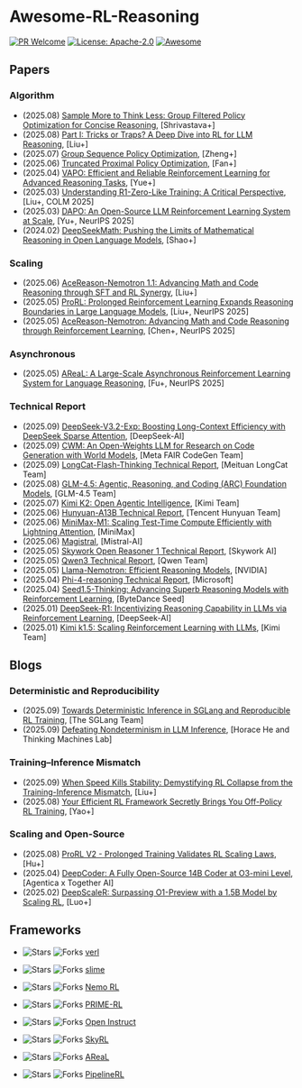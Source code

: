 # Awesome-RL-Reasoning

[![PR Welcome](https://img.shields.io/badge/PRs-welcome-brightgreen)](https://github.com/bruno686/Awesome-RL-based-LLM-Reasoning/pulls)
[![License: Apache-2.0](https://img.shields.io/badge/License-Apache%202.0-blue.svg)](LICENSE)
[![Awesome](https://awesome.re/badge.svg)](https://awesome.re)

## Papers

### Algorithm

- (2025.08) [Sample More to Think Less: Group Filtered Policy Optimization for Concise Reasoning](https://arxiv.org/abs/2508.09726), [Shrivastava+]
- (2025.08) [Part I: Tricks or Traps? A Deep Dive into RL for LLM Reasoning](https://arxiv.org/abs/2508.08221), [Liu+]
- (2025.07) [Group Sequence Policy Optimization](https://arxiv.org/abs/2507.18071), [Zheng+]
- (2025.06) [Truncated Proximal Policy Optimization](https://arxiv.org/abs/2506.15050), [Fan+]
- (2025.04) [VAPO: Efficient and Reliable Reinforcement Learning for Advanced Reasoning Tasks](https://arxiv.org/abs/2504.05118), [Yue+]
- (2025.03) [Understanding R1-Zero-Like Training: A Critical Perspective](https://arxiv.org/abs/2503.20783), [Liu+, COLM 2025]
- (2025.03) [DAPO: An Open-Source LLM Reinforcement Learning System at Scale](https://arxiv.org/abs/2503.14476), [Yu+, NeurIPS 2025]
- (2024.02) [DeepSeekMath: Pushing the Limits of Mathematical Reasoning in Open Language Models](https://arxiv.org/abs/2402.03300), [Shao+]

### Scaling

- (2025.06) [AceReason-Nemotron 1.1: Advancing Math and Code Reasoning through SFT and RL Synergy](https://arxiv.org/abs/2506.13284), [Liu+]
- (2025.05) [ProRL: Prolonged Reinforcement Learning Expands Reasoning Boundaries in Large Language Models](https://arxiv.org/abs/2505.24864), [Liu+, NeurIPS 2025]
- (2025.05) [AceReason-Nemotron: Advancing Math and Code Reasoning through Reinforcement Learning](https://arxiv.org/abs/2505.16400), [Chen+, NeurIPS 2025]

### Asynchronous

- (2025.05) [AReaL: A Large-Scale Asynchronous Reinforcement Learning System for Language Reasoning](https://arxiv.org/abs/2505.24298), [Fu+, NeurIPS 2025]

### Technical Report

- (2025.09) [DeepSeek-V3.2-Exp: Boosting Long-Context Efficiency with DeepSeek Sparse Attention](https://github.com/deepseek-ai/DeepSeek-V3.2-Exp/blob/2305c7ec3bf4b357dc0aee8dd97e0a1cbc0ea0e1/DeepSeek_V3_2.pdf), [DeepSeek-AI]
- (2025.09) [CWM: An Open-Weights LLM for Research on Code Generation with World Models](https://ai.meta.com/research/publications/cwm-an-open-weights-llm-for-research-on-code-generation-with-world-models), [Meta FAIR CodeGen Team]
- (2025.09) [LongCat-Flash-Thinking Technical Report](https://arxiv.org/abs/2509.18883), [Meituan LongCat Team]
- (2025.08) [GLM-4.5: Agentic, Reasoning, and Coding (ARC) Foundation Models](https://arxiv.org/abs/2508.06471), [GLM-4.5 Team]
- (2025.07) [Kimi K2: Open Agentic Intelligence](https://arxiv.org/abs/2507.20534), [Kimi Team]
- (2025.06) [Hunyuan-A13B Technical Report](https://github.com/Tencent-Hunyuan/Hunyuan-A13B/blob/2798f3c8b6a69e0ce93950b0d2417203cf950fa0/report/Hunyuan_A13B_Technical_Report.pdf), [Tencent Hunyuan Team]
- (2025.06) [MiniMax-M1: Scaling Test-Time Compute Efficiently with Lightning Attention](https://arxiv.org/abs/2506.13585), [MiniMax]
- (2025.06) [Magistral](https://arxiv.org/abs/2506.10910), [Mistral-AI]
- (2025.05) [Skywork Open Reasoner 1 Technical Report](https://arxiv.org/abs/2505.22312), [Skywork AI]
- (2025.05) [Qwen3 Technical Report](https://arxiv.org/abs/2505.09388), [Qwen Team]
- (2025.05) [Llama-Nemotron: Efficient Reasoning Models](https://arxiv.org/abs/2505.00949), [NVIDIA]
- (2025.04) [Phi-4-reasoning Technical Report](https://arxiv.org/abs/2504.21318), [Microsoft]
- (2025.04) [Seed1.5-Thinking: Advancing Superb Reasoning Models with Reinforcement Learning](https://arxiv.org/abs/2504.13914), [ByteDance Seed]
- (2025.01) [DeepSeek-R1: Incentivizing Reasoning Capability in LLMs via Reinforcement Learning](https://arxiv.org/abs/2501.12948), [DeepSeek-AI]
- (2025.01) [Kimi k1.5: Scaling Reinforcement Learning with LLMs](https://arxiv.org/abs/2501.12599), [Kimi Team]

## Blogs

### Deterministic and Reproducibility

- (2025.09) [Towards Deterministic Inference in SGLang and Reproducible RL Training](https://lmsys.org/blog/2025-09-22-sglang-deterministic), [The SGLang Team]
- (2025.09) [Defeating Nondeterminism in LLM Inference](https://thinkingmachines.ai/blog/defeating-nondeterminism-in-llm-inference), [Horace He and Thinking Machines Lab]

### Training–Inference Mismatch

- (2025.09) [When Speed Kills Stability: Demystifying RL Collapse from the Training-Inference Mismatch](https://yingru.notion.site/When-Speed-Kills-Stability-Demystifying-RL-Collapse-from-the-Training-Inference-Mismatch-271211a558b7808d8b12d403fd15edda), [Liu+]
- (2025.08) [Your Efficient RL Framework Secretly Brings You Off-Policy RL Training](https://fengyao.notion.site/off-policy-rl#279721e3f6c48092bbe2fcfe0e9c6b33), [Yao+]

### Scaling and Open-Source

- (2025.08) [ProRL V2 - Prolonged Training Validates RL Scaling Laws](https://hijkzzz.notion.site/prorl-v2), [Hu+]
- (2025.04) [DeepCoder: A Fully Open-Source 14B Coder at O3-mini Level](https://pretty-radio-b75.notion.site/DeepCoder-A-Fully-Open-Source-14B-Coder-at-O3-mini-Level-1cf81902c14680b3bee5eb349a512a51), [Agentica x Together AI]
- (2025.02) [DeepScaleR: Surpassing O1-Preview with a 1.5B Model by Scaling RL](https://pretty-radio-b75.notion.site/DeepScaleR-Surpassing-O1-Preview-with-a-1-5B-Model-by-Scaling-RL-19681902c1468005bed8ca303013a4e2), [Luo+]

## Frameworks

- ![Stars](https://img.shields.io/github/stars/volcengine/verl?style=social)
  ![Forks](https://img.shields.io/github/forks/volcengine/verl?style=social)
  [verl](https://github.com/volcengine/verl)

- ![Stars](https://img.shields.io/github/stars/THUDM/slime?style=social)
  ![Forks](https://img.shields.io/github/forks/THUDM/slime?style=social)
  [slime](https://github.com/THUDM/slime)

- ![Stars](https://img.shields.io/github/stars/NVIDIA-NeMo/RL?style=social)
  ![Forks](https://img.shields.io/github/forks/NVIDIA-NeMo/RL?style=social)
  [Nemo RL](https://github.com/NVIDIA-NeMo/RL)

- ![Stars](https://img.shields.io/github/stars/PrimeIntellect-ai/prime-rl?style=social)
  ![Forks](https://img.shields.io/github/forks/PrimeIntellect-ai/prime-rl?style=social)
  [PRIME-RL](https://github.com/PrimeIntellect-ai/prime-rl)

- ![Stars](https://img.shields.io/github/stars/allenai/open-instruct?style=social)
  ![Forks](https://img.shields.io/github/forks/allenai/open-instruct?style=social)
  [Open Instruct](https://github.com/allenai/open-instruct)

- ![Stars](https://img.shields.io/github/stars/NovaSky-AI/SkyRL?style=social)
  ![Forks](https://img.shields.io/github/forks/NovaSky-AI/SkyRL?style=social)
  [SkyRL](https://github.com/NovaSky-AI/SkyRL)

- ![Stars](https://img.shields.io/github/stars/inclusionAI/AReaL?style=social)
  ![Forks](https://img.shields.io/github/forks/inclusionAI/AReaL?style=social)
  [AReaL](https://github.com/inclusionAI/AReaL)

- ![Stars](https://img.shields.io/github/stars/ServiceNow/PipelineRL?style=social)
  ![Forks](https://img.shields.io/github/forks/ServiceNow/PipelineRL?style=social)
  [PipelineRL](https://github.com/ServiceNow/PipelineRL)
